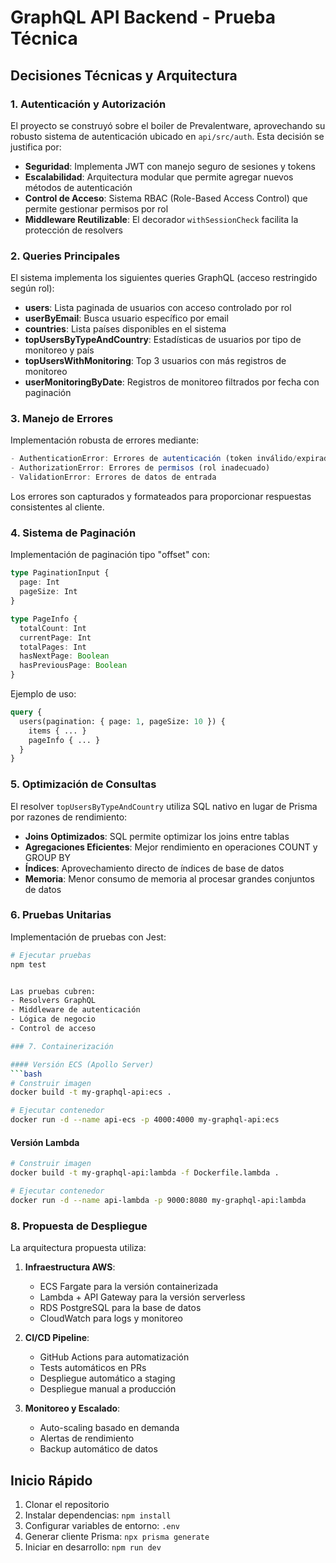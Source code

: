 # GraphQL API Backend - Prueba Técnica

## Decisiones Técnicas y Arquitectura

### 1. Autenticación y Autorización

El proyecto se construyó sobre el boiler de Prevalentware, aprovechando su robusto sistema de autenticación ubicado en `api/src/auth`. Esta decisión se justifica por:

- **Seguridad**: Implementa JWT con manejo seguro de sesiones y tokens
- **Escalabilidad**: Arquitectura modular que permite agregar nuevos métodos de autenticación
- **Control de Acceso**: Sistema RBAC (Role-Based Access Control) que permite gestionar permisos por rol
- **Middleware Reutilizable**: El decorador `withSessionCheck` facilita la protección de resolvers

### 2. Queries Principales

El sistema implementa los siguientes queries GraphQL (acceso restringido según rol):

- **users**: Lista paginada de usuarios con acceso controlado por rol
- **userByEmail**: Busca usuario específico por email 
- **countries**: Lista países disponibles en el sistema
- **topUsersByTypeAndCountry**: Estadísticas de usuarios por tipo de monitoreo y país
- **topUsersWithMonitoring**: Top 3 usuarios con más registros de monitoreo
- **userMonitoringByDate**: Registros de monitoreo filtrados por fecha con paginación

### 3. Manejo de Errores

Implementación robusta de errores mediante:

```typescript
- AuthenticationError: Errores de autenticación (token inválido/expirado)
- AuthorizationError: Errores de permisos (rol inadecuado)
- ValidationError: Errores de datos de entrada
```

Los errores son capturados y formateados para proporcionar respuestas consistentes al cliente.

### 4. Sistema de Paginación

Implementación de paginación tipo "offset" con:

```typescript
type PaginationInput {
  page: Int
  pageSize: Int
}

type PageInfo {
  totalCount: Int
  currentPage: Int
  totalPages: Int
  hasNextPage: Boolean
  hasPreviousPage: Boolean
}
```

Ejemplo de uso:
```graphql
query {
  users(pagination: { page: 1, pageSize: 10 }) {
    items { ... }
    pageInfo { ... }
  }
}
```

### 5. Optimización de Consultas

El resolver `topUsersByTypeAndCountry` utiliza SQL nativo en lugar de Prisma por razones de rendimiento:

- **Joins Optimizados**: SQL permite optimizar los joins entre tablas
- **Agregaciones Eficientes**: Mejor rendimiento en operaciones COUNT y GROUP BY
- **Índices**: Aprovechamiento directo de índices de base de datos
- **Memoria**: Menor consumo de memoria al procesar grandes conjuntos de datos

### 6. Pruebas Unitarias

Implementación de pruebas con Jest:

```bash
# Ejecutar pruebas
npm test


Las pruebas cubren:
- Resolvers GraphQL
- Middleware de autenticación
- Lógica de negocio
- Control de acceso

### 7. Containerización

#### Versión ECS (Apollo Server)
```bash
# Construir imagen
docker build -t my-graphql-api:ecs .

# Ejecutar contenedor
docker run -d --name api-ecs -p 4000:4000 my-graphql-api:ecs
```

#### Versión Lambda
```bash
# Construir imagen
docker build -t my-graphql-api:lambda -f Dockerfile.lambda .

# Ejecutar contenedor
docker run -d --name api-lambda -p 9000:8080 my-graphql-api:lambda
```

### 8. Propuesta de Despliegue

La arquitectura propuesta utiliza:

1. **Infraestructura AWS**:
   - ECS Fargate para la versión containerizada
   - Lambda + API Gateway para la versión serverless
   - RDS PostgreSQL para la base de datos
   - CloudWatch para logs y monitoreo

2. **CI/CD Pipeline**:
   - GitHub Actions para automatización
   - Tests automáticos en PRs
   - Despliegue automático a staging
   - Despliegue manual a producción

3. **Monitoreo y Escalado**:
   - Auto-scaling basado en demanda
   - Alertas de rendimiento
   - Backup automático de datos

## Inicio Rápido

1. Clonar el repositorio
2. Instalar dependencias: `npm install`
3. Configurar variables de entorno: `.env`
4. Generar cliente Prisma: `npx prisma generate`
5. Iniciar en desarrollo: `npm run dev`



